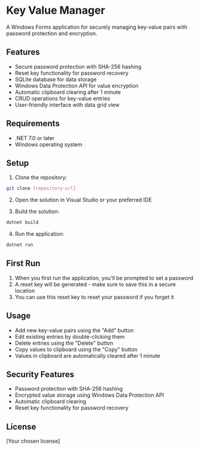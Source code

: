 # Key Value Manager

A Windows Forms application for securely managing key-value pairs with password protection and encryption.

## Features

- Secure password protection with SHA-256 hashing
- Reset key functionality for password recovery
- SQLite database for data storage
- Windows Data Protection API for value encryption
- Automatic clipboard clearing after 1 minute
- CRUD operations for key-value entries
- User-friendly interface with data grid view

## Requirements

- .NET 7.0 or later
- Windows operating system

## Setup

1. Clone the repository:
```bash
git clone [repository-url]
```

2. Open the solution in Visual Studio or your preferred IDE

3. Build the solution:
```bash
dotnet build
```

4. Run the application:
```bash
dotnet run
```

## First Run

1. When you first run the application, you'll be prompted to set a password
2. A reset key will be generated - make sure to save this in a secure location
3. You can use this reset key to reset your password if you forget it

## Usage

- Add new key-value pairs using the "Add" button
- Edit existing entries by double-clicking them
- Delete entries using the "Delete" button
- Copy values to clipboard using the "Copy" button
- Values in clipboard are automatically cleared after 1 minute

## Security Features

- Password protection with SHA-256 hashing
- Encrypted value storage using Windows Data Protection API
- Automatic clipboard clearing
- Reset key functionality for password recovery

## License

[Your chosen license] 